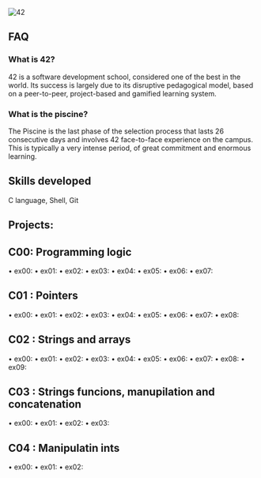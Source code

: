 ![42](https://github.com/debsalbornoz/42-Piscine-Sp/assets/119970138/3b177d6f-7d3f-4aa9-b709-ac259362e415)

## FAQ

### What is 42? 

42 is a software development school, considered one of the best in the world. Its success is largely due to its disruptive pedagogical model, based on a peer-to-peer, project-based and gamified learning system.

### What is the piscine?

The Piscine is the last phase of the selection process that lasts 26 consecutive days and involves 42 face-to-face experience on the campus. This is typically a very intense period, of great commitment and enormous learning.

## Skills developed

C language, Shell, Git

## Projects:

## C00: Programming logic

• ex00:
• ex01:
• ex02:
• ex03:
• ex04:
• ex05:
• ex06:
• ex07:

## C01 : Pointers 

• ex00:
• ex01:
• ex02:
• ex03:
• ex04:
• ex05:
• ex06:
• ex07:
• ex08:

## C02 : Strings and arrays 

• ex00:
• ex01:
• ex02:
• ex03:
• ex04:
• ex05:
• ex06:
• ex07:
• ex08:
• ex09:

## C03 : Strings funcions, manupilation and concatenation

• ex00:
• ex01:
• ex02:
• ex03:

## C04 : Manipulatin ints 

• ex00:
• ex01:
• ex02:
